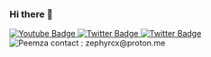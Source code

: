 ### Hi there 👋
<div id="badges">
  <a href="https://www.youtube.com/channel/UC4OPpXyXQt_I6HLbncV6NiA">
    <img src="https://img.shields.io/badge/YouTube-red?style=for-the-badge&logo=youtube&logoColor=white" alt="Youtube Badge"/>
  </a>
  <a href="https://twitter.com/SLuxry">
    <img src="https://img.shields.io/badge/Twitter-blue?style=for-the-badge&logo=twitter&logoColor=white" alt="Twitter Badge"/>
  </a>
  <a href="https://www.instagram.com/zxphyrrrryes/">
    <img src="https://img.shields.io/badge/Instagram-E4405F?style=for-the-badge&logo=instagram&logoColor=white" alt="Twitter Badge"/>
  </a>
</div>
<img src="https://komarev.com/ghpvc/?username=Zephyrcc&style=flat-square&color=blue" alt="Peemza"/>
contact : zephyrcx@proton.me
